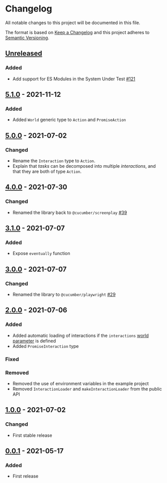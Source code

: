 # Changelog

All notable changes to this project will be documented in this file.

The format is based on [Keep a Changelog](http://keepachangelog.com/)
and this project adheres to [Semantic Versioning](http://semver.org/).

## [Unreleased]
### Added
- Add support for ES Modules in the System Under Test [#121](https://github.com/cucumber/screenplay.js/pull/121)

## [5.1.0] - 2021-11-12
### Added
- Added `World` generic type to `Action` and `PromiseAction`

## [5.0.0] - 2021-07-02
### Changed
- Rename the `Interaction` type to `Action`.
- Explain that _tasks_ can be decomposed into multiple _interactions_, and that
they are both of type `Action`.

## [4.0.0] - 2021-07-30
### Changed
- Renamed the library back to `@cucumber/screenplay` [#39](https://github.com/cucumber/screenplay.js/pull/39)

## [3.1.0] - 2021-07-07
### Added
- Expose `eventually` function

## [3.0.0] - 2021-07-07
### Changed
- Renamed the library to `@cucumber/playwright` [#29](https://github.com/cucumber/screenplay.js/pull/29)

## [2.0.0] - 2021-07-06
### Added
- Added automatic loading of interactions if the `interactions` [world parameter](https://github.com/cucumber/cucumber-js/blob/main/docs/support_files/world.md#world-parameters) is defined
- Added `PromiseInteraction` type

### Fixed

### Removed
- Removed the use of environment variables in the example project
- Removed `InteractionLoader` and `makeInteractionLoader` from the public API

## [1.0.0] - 2021-07-02
### Changed
- First stable release

## [0.0.1] - 2021-05-17
### Added
- First release

[Unreleased]: https://github.com/cucumber/screenplay.js/compare/v5.1.0...HEAD
[5.1.0]: https://github.com/cucumber/screenplay.js/compare/v5.0.0...v5.1.0
[5.0.0]: https://github.com/cucumber/screenplay.js/compare/v4.0.0...v5.0.0
[4.0.0]: https://github.com/cucumber/screenplay.js/compare/v3.1.0...v4.0.0
[3.1.0]: https://github.com/cucumber/screenplay.js/compare/v3.0.0...v3.1.0
[3.0.0]: https://github.com/cucumber/screenplay.js/compare/v2.0.0...v3.0.0
[2.0.0]: https://github.com/cucumber/screenplay.js/compare/v1.0.0...v2.0.0
[1.0.0]: https://github.com/cucumber/screenplay.js/compare/v0.0.1...v1.0.0
[0.0.1]: https://github.com/cucumber/screenplay.js/releases/tag/v0.0.1
